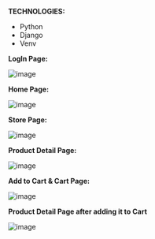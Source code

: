 **TECHNOLOGIES:** 

* Python
* Django
* Venv


**LogIn Page:**

![image](https://github.com/gopikrishnapothula/GreatKart/assets/65720280/6bd81775-fdb7-4c3a-8b9d-6caebf3eede7)

**Home Page:**

![image](https://github.com/gopikrishnapothula/GreatKart/assets/65720280/d1ecc07a-47b0-4652-b607-283939516bc2)

**Store Page:**

![image](https://github.com/gopikrishnapothula/GreatKart/assets/65720280/68118056-629e-4996-8de9-06519992637c)

**Product Detail Page:**

![image](https://github.com/gopikrishnapothula/GreatKart/assets/65720280/a032c4a7-517d-4f9e-b83c-3ff19aef90fe)

**Add to Cart & Cart Page:**

![image](https://github.com/gopikrishnapothula/GreatKart/assets/65720280/6c224d85-f8ce-4209-af4e-5802b628f2ae)

**Product Detail Page after adding it to Cart**

![image](https://github.com/gopikrishnapothula/GreatKart/assets/65720280/fe60fe0b-905b-4b65-a727-fdb58d9bb4c1)



